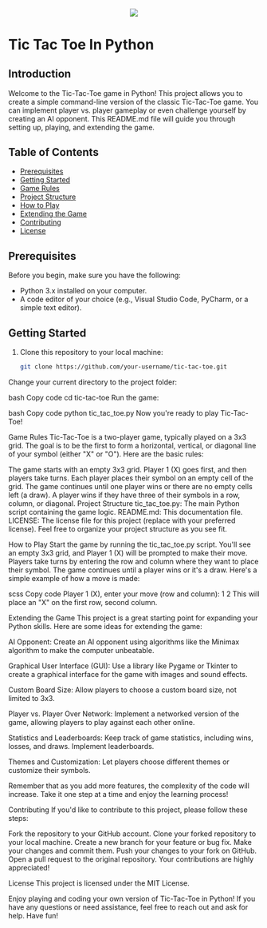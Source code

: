 <h4 align="center">
<div class=HeaderSticker>
<img src="https://media.giphy.com/media/LtGpcWj3donEg3Doj2/giphy.gif"/>
</div>
<h1 class="center"> Tic Tac Toe In Python </h1>
</h4>

## Introduction

Welcome to the Tic-Tac-Toe game in Python! This project allows you to create a simple command-line version of the classic Tic-Tac-Toe game. You can implement player vs. player gameplay or even challenge yourself by creating an AI opponent. This README.md file will guide you through setting up, playing, and extending the game.

## Table of Contents

- [Prerequisites](#prerequisites)
- [Getting Started](#getting-started)
- [Game Rules](#game-rules)
- [Project Structure](#project-structure)
- [How to Play](#how-to-play)
- [Extending the Game](#extending-the-game)
- [Contributing](#contributing)
- [License](#license)

## Prerequisites

Before you begin, make sure you have the following:

- Python 3.x installed on your computer.
- A code editor of your choice (e.g., Visual Studio Code, PyCharm, or a simple text editor).

## Getting Started

1. Clone this repository to your local machine:

   ```bash
   git clone https://github.com/your-username/tic-tac-toe.git
Change your current directory to the project folder:

bash
Copy code
cd tic-tac-toe
Run the game:

bash
Copy code
python tic_tac_toe.py
Now you're ready to play Tic-Tac-Toe!

Game Rules
Tic-Tac-Toe is a two-player game, typically played on a 3x3 grid. The goal is to be the first to form a horizontal, vertical, or diagonal line of your symbol (either "X" or "O"). Here are the basic rules:

The game starts with an empty 3x3 grid.
Player 1 (X) goes first, and then players take turns.
Each player places their symbol on an empty cell of the grid.
The game continues until one player wins or there are no empty cells left (a draw).
A player wins if they have three of their symbols in a row, column, or diagonal.
Project Structure
tic_tac_toe.py: The main Python script containing the game logic.
README.md: This documentation file.
LICENSE: The license file for this project (replace with your preferred license).
Feel free to organize your project structure as you see fit.

How to Play
Start the game by running the tic_tac_toe.py script.
You'll see an empty 3x3 grid, and Player 1 (X) will be prompted to make their move.
Players take turns by entering the row and column where they want to place their symbol.
The game continues until a player wins or it's a draw.
Here's a simple example of how a move is made:

scss
Copy code
Player 1 (X), enter your move (row and column): 1 2
This will place an "X" on the first row, second column.

Extending the Game
This project is a great starting point for expanding your Python skills. Here are some ideas for extending the game:

AI Opponent: Create an AI opponent using algorithms like the Minimax algorithm to make the computer unbeatable.

Graphical User Interface (GUI): Use a library like Pygame or Tkinter to create a graphical interface for the game with images and sound effects.

Custom Board Size: Allow players to choose a custom board size, not limited to 3x3.

Player vs. Player Over Network: Implement a networked version of the game, allowing players to play against each other online.

Statistics and Leaderboards: Keep track of game statistics, including wins, losses, and draws. Implement leaderboards.

Themes and Customization: Let players choose different themes or customize their symbols.

Remember that as you add more features, the complexity of the code will increase. Take it one step at a time and enjoy the learning process!

Contributing
If you'd like to contribute to this project, please follow these steps:

Fork the repository to your GitHub account.
Clone your forked repository to your local machine.
Create a new branch for your feature or bug fix.
Make your changes and commit them.
Push your changes to your fork on GitHub.
Open a pull request to the original repository.
Your contributions are highly appreciated!

License
This project is licensed under the MIT License.

Enjoy playing and coding your own version of Tic-Tac-Toe in Python! If you have any questions or need assistance, feel free to reach out and ask for help. Have fun!